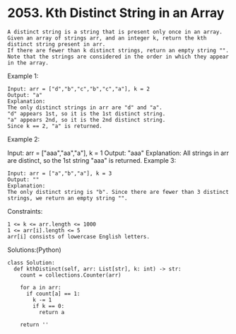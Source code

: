  # 2053. Kth Distinct String in an Array

    A distinct string is a string that is present only once in an array.
    Given an array of strings arr, and an integer k, return the kth distinct string present in arr.
    If there are fewer than k distinct strings, return an empty string "".
    Note that the strings are considered in the order in which they appear in the array.

 
Example 1:

    Input: arr = ["d","b","c","b","c","a"], k = 2
    Output: "a"
    Explanation:
    The only distinct strings in arr are "d" and "a".
    "d" appears 1st, so it is the 1st distinct string.
    "a" appears 2nd, so it is the 2nd distinct string.
    Since k == 2, "a" is returned. 
    
Example 2:

Input: arr = ["aaa","aa","a"], k = 1
Output: "aaa"
Explanation:
All strings in arr are distinct, so the 1st string "aaa" is returned.
Example 3:

    Input: arr = ["a","b","a"], k = 3
    Output: ""
    Explanation:
    The only distinct string is "b". Since there are fewer than 3 distinct strings, we return an empty string "".
 

Constraints:

    1 <= k <= arr.length <= 1000
    1 <= arr[i].length <= 5
    arr[i] consists of lowercase English letters.


Solutions:(Python)

    class Solution:
      def kthDistinct(self, arr: List[str], k: int) -> str:
        count = collections.Counter(arr)
    
        for a in arr:
          if count[a] == 1:
            k -= 1
            if k == 0:
              return a
    
        return ''
